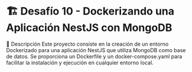# 🏗️ Desafío 10 - Dockerizando una Aplicación NestJS con MongoDB

📌 Descripción
Este proyecto consiste en la creación de un entorno Dockerizado para una aplicación NestJS que utiliza MongoDB como base de datos. Se proporciona un Dockerfile y un docker-compose.yaml para facilitar la instalación y ejecución en cualquier entorno local.
